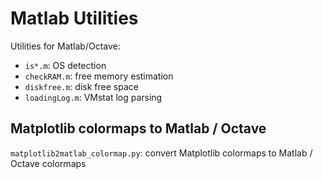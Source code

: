# Matlab Utilities

Utilities for Matlab/Octave:

* `is*.m`: OS detection
* `checkRAM.m`: free memory estimation
* `diskfree.m`: disk free space
* `loadingLog.m`: VMstat log parsing

## Matplotlib colormaps to Matlab / Octave

`matplotlib2matlab_colormap.py`: convert Matplotlib colormaps to Matlab / Octave colormaps
